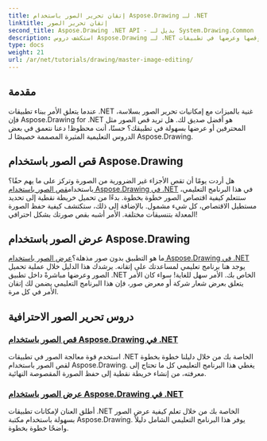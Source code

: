 ```yaml
---
title: إتقان تحرير الصور باستخدام Aspose.Drawing لـ .NET
linktitle: إتقان تحرير الصور
second_title: Aspose.Drawing .NET API - بديل لـ System.Drawing.Common
description: استكشف دروس Aspose.Drawing لـ .NET لإتقان تحرير الصور وقصها وعرضها في تطبيقات .NET باستخدام أدلة خطوة بخطوة.
type: docs
weight: 21
url: /ar/net/tutorials/drawing/master-image-editing/
---
```

## مقدمة

عندما يتعلق الأمر ببناء تطبيقات .NET غنية بالميزات مع إمكانيات تحرير الصور بسلاسة، فإن Aspose.Drawing for .NET هو أفضل صديق لك. هل تريد قص الصور مثل المحترفين أو عرضها بسهولة في تطبيقك؟ حسنًا، أنت محظوظ! دعنا نتعمق في بعض الدروس التعليمية المثيرة المصممة خصيصًا لـ Aspose.Drawing.

## قص الصور باستخدام Aspose.Drawing  
 هل أردت يومًا أن تقص الأجزاء غير الضرورية من الصورة وتركز على ما يهم حقًا؟ باستخدام[قص الصور باستخدام Aspose.Drawing في .NET](./image-cropping/) في هذا البرنامج التعليمي، ستتعلم كيفية اقتصاص الصور خطوة بخطوة. بدءًا من تحميل خريطة نقطية إلى تحديد مستطيل الاقتصاص، كل شيء مشمول. بالإضافة إلى ذلك، ستكتشف كيفية حفظ الصورة المعدلة بتنسيقات مختلفة. الأمر أشبه بقص صورتك بشكل احترافي!  

## عرض الصور باستخدام Aspose.Drawing  
 ما هو التطبيق بدون صور مذهلة؟[عرض الصور باستخدام Aspose.Drawing في .NET](./image-display/) يوجد هنا برنامج تعليمي لمساعدتك على إتقانه. يرشدك هذا الدليل خلال عملية تحميل الصور وعرضها مباشرةً داخل تطبيق .NET الخاص بك. الأمر سهل للغاية! سواء كان الأمر يتعلق بعرض شعار شركة أو معرض صور، فإن هذا البرنامج التعليمي يضمن لك إتقان الأمر في كل مرة.
  
## دروس تحرير الصور الاحترافية
### [قص الصور باستخدام Aspose.Drawing في .NET](./image-cropping/)
استخدم قوة معالجة الصور في تطبيقات .NET الخاصة بك من خلال دليلنا خطوة بخطوة لقص الصور باستخدام Aspose.Drawing. يغطي هذا البرنامج التعليمي كل ما تحتاج إلى معرفته، من إنشاء خريطة نقطية إلى حفظ الصورة المقصوصة النهائية.
### [عرض الصور باستخدام Aspose.Drawing في .NET](./image-display/)
أطلق العنان لإمكانات تطبيقات .NET الخاصة بك من خلال تعلم كيفية عرض الصور بسهولة باستخدام مكتبة Aspose.Drawing. يوفر هذا البرنامج التعليمي الشامل دليلاً واضحًا خطوة بخطوة.